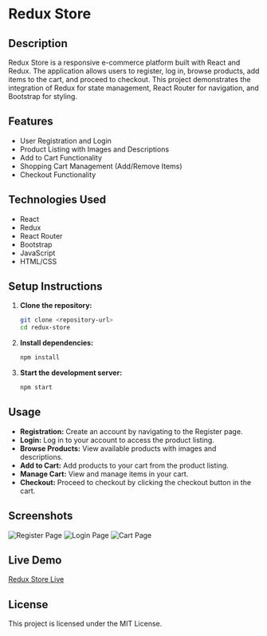 # Redux Store

## Description

Redux Store is a responsive e-commerce platform built with React and Redux. The application allows users to register, log in, browse products, add items to the cart, and proceed to checkout. This project demonstrates the integration of Redux for state management, React Router for navigation, and Bootstrap for styling.

## Features

- User Registration and Login
- Product Listing with Images and Descriptions
- Add to Cart Functionality
- Shopping Cart Management (Add/Remove Items)
- Checkout Functionality

## Technologies Used

- React
- Redux
- React Router
- Bootstrap
- JavaScript
- HTML/CSS

## Setup Instructions

1. **Clone the repository:**
    ```sh
    git clone <repository-url>
    cd redux-store
    ```

2. **Install dependencies:**
    ```sh
    npm install
    ```

3. **Start the development server:**
    ```sh
    npm start
    ```

## Usage

- **Registration:** Create an account by navigating to the Register page.
- **Login:** Log in to your account to access the product listing.
- **Browse Products:** View available products with images and descriptions.
- **Add to Cart:** Add products to your cart from the product listing.
- **Manage Cart:** View and manage items in your cart.
- **Checkout:** Proceed to checkout by clicking the checkout button in the cart.

## Screenshots

![Register Page](redux3.png)
![Login Page](redux2.png)
![Cart Page](redux1.png)

## Live Demo

[Redux Store Live](link-to-deployed-application)

## License

This project is licensed under the MIT License.
